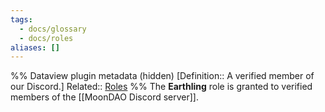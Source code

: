 ```yaml
---
tags:
  - docs/glossary
  - docs/roles
aliases: []
---
```

%% Dataview plugin metadata (hidden)
[Definition:: A verified member of our Discord.]
Related:: [Roles](Roles.md)
%%
The **Earthling** role is granted to verified members of the [[MoonDAO Discord server]].